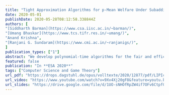 ```yaml
---
title: "Tight Approximation Algorithms for p-Mean Welfare Under Subadditive Valuations" 
date: 2020-05-01 
publishDate: 2020-05-28T08:12:58.338844Z
authors: [
"[Siddharth Barman](https://www.csa.iisc.ac.in/~barman/)", 
"[Umang Bhaskar](https://www.tcs.tifr.res.in/~umang/)", 
"Anand Krishna", 
"[Ranjani G. Sundaram](https://www.cmi.ac.in/~ranjanigs/)",
]
publication_types: ["1"]
abstract: "We develop polynomial-time algorithms for the fair and efficient allocation of indivisible goods among $n$ agents that have subadditive valuations over the goods. We first consider the Nash social welfare as our objective and design a polynomial-time algorithm that, in the value oracle model, finds an $8n$-approximation to the Nash optimal allocation. Subadditive valuations include XOS (fractionally subadditive) and submodular valuations as special cases. Our result, even for the special case of submodular valuations, improves upon the previously best known $O(n \\log n)$-approximation ratio of Garg et al. (2020). More generally, we study maximization of $p$-mean welfare. The $p$-mean welfare is parameterized by an exponent term $p \\in (-\\infty, 1]$ and encompasses a range of welfare functions, such as social welfare $(p = 1)$, Nash social welfare ($p \\to 0$), and egalitarian welfare ($p \\to -\\infty$). We give an algorithm that, for subadditive valuations and any given $p \\in (-\\infty, 1]$, computes (in the value oracle model and in polynomial time) an allocation with $p$-mean welfare at least $8n$ times the optimal. Further, we show that our approximation guarantees are essentially tight for XOS and, hence, subadditive valuations. We adapt a result of Dobzinski et al. (2010) to show that, under XOS valuations, an $O (n^{1-\\varepsilon})$ approximation for the $p$-mean welfare for any $p \\in (-\\infty,1]$ (including the Nash social welfare) requires exponentially many value queries; here, $\\varepsilon>0$ is any fixed constant."
featured: false
publication: "In **ESA 2020**"
tags: ["Computer Science and Game Theory"]
url_pdf: "https://drops.dagstuhl.de/opus/volltexte/2020/12877/pdf/LIPIcs-ESA-2020-11.pdf"
url_video: "https://www.youtube.com/watch?v=9Xv4Xj20gF8&feature=youtu.be"
url_slides: "https://drive.google.com/file/d/1UO-sNHOfRpZW4if7OFv6Ctpf0crkqsdl/view"
---
```


